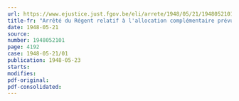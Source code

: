 ```yaml
---
url: https://www.ejustice.just.fgov.be/eli/arrete/1948/05/21/1948052101/justel
title-fr: "Arrêté du Régent relatif à l'allocation complémentaire prévue par l'article 11 de la loi du 26 février 1947 organisant le statut des prisonniers politiques et de leurs ayants droits"
date: 1948-05-21
source:
number: 1948052101
page: 4192
case: 1948-05-21/01
publication: 1948-05-23
starts:
modifies:
pdf-original:
pdf-consolidated:
---
```


